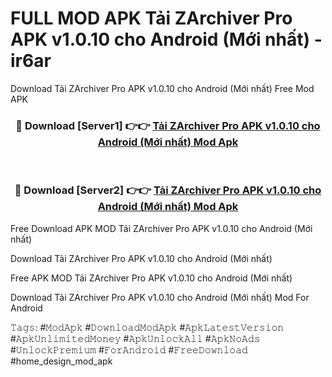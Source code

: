 # FULL MOD APK Tải ZArchiver Pro APK v1.0.10 cho Android (Mới nhất) - ir6ar
Download Tải ZArchiver Pro APK v1.0.10 cho Android (Mới nhất) Free Mod APK

<div align="center">
<h3>🔴 Download [Server1] 👉👉 <a href="https://apk-comot.site?title=Tải_ZArchiver_Pro_APK_v1.0.10_cho_Android_(Mới_nhất)">Tải ZArchiver Pro APK v1.0.10 cho Android (Mới nhất) Mod Apk</a></h3><br>

<h3>🔴 Download [Server2] 👉👉 <a href="https://apk-comot.site?title=Tải_ZArchiver_Pro_APK_v1.0.10_cho_Android_(Mới_nhất)">Tải ZArchiver Pro APK v1.0.10 cho Android (Mới nhất) Mod Apk</a></h3>
</div>


Free Download APK MOD Tải ZArchiver Pro APK v1.0.10 cho Android (Mới nhất)

Download Tải ZArchiver Pro APK v1.0.10 cho Android (Mới nhất) 

Free APK MOD Tải ZArchiver Pro APK v1.0.10 cho Android (Mới nhất) 

Download Tải ZArchiver Pro APK v1.0.10 cho Android (Mới nhất) Mod For Android

𝚃𝚊𝚐𝚜: #𝙼𝚘𝚍𝙰𝚙𝚔 #𝙳𝚘𝚠𝚗𝚕𝚘𝚊𝚍𝙼𝚘𝚍𝙰𝚙𝚔 #𝙰𝚙𝚔𝙻𝚊𝚝𝚎𝚜𝚝𝚅𝚎𝚛𝚜𝚒𝚘𝚗 #𝙰𝚙𝚔𝚄𝚗𝚕𝚒𝚖𝚒𝚝𝚎𝚍𝙼𝚘𝚗𝚎𝚢 #𝙰𝚙𝚔𝚄𝚗𝚕𝚘𝚌𝚔𝙰𝚕𝚕 #𝙰𝚙𝚔𝙽𝚘𝙰𝚍𝚜 #𝚄𝚗𝚕𝚘𝚌𝚔𝙿𝚛𝚎𝚖𝚒𝚞𝚖 #𝙵𝚘𝚛𝙰𝚗𝚍𝚛𝚘𝚒𝚍 #𝙵𝚛𝚎𝚎𝙳𝚘𝚠𝚗𝚕𝚘𝚊𝚍 #home_design_mod_apk